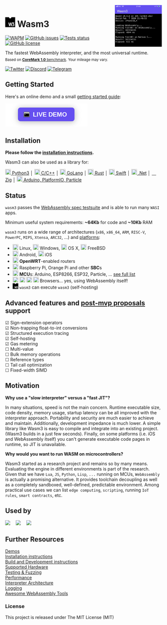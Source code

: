 <img align="right" width="30%" src="/extra/screenshot-ios.png">

# <img src="/extra/wasm-symbol.svg" width="32" height="32" /> Wasm3

[![WAPM](https://wapm.io/package/vshymanskyy/wasm3/badge.svg)](https://wapm.io/package/vshymanskyy/wasm3) 
[![GitHub issues](https://img.shields.io/github/issues-raw/wasm3/wasm3?style=flat-square&label=issues&color=success)](https://github.com/wasm3/wasm3/issues) 
[![Tests status](https://img.shields.io/github/workflow/status/wasm3/wasm3/tests/main?style=flat-square&logo=github&label=tests)](https://github.com/wasm3/wasm3/actions) 
[![GitHub license](https://img.shields.io/badge/license-MIT-blue?style=flat-square)](https://github.com/wasm3/wasm3)

The fastest WebAssembly interpreter, and the most universal runtime.  
<sub>Based on [**CoreMark 1.0** benchmark](./docs/Performance.md). Your mileage may vary.</sub>


[![Twitter](https://img.shields.io/twitter/follow/wasm3_engine?style=flat-square&color=1da1f2&label=twitter&logo=twitter)](https://twitter.com/wasm3_engine) 
[![Discord](https://img.shields.io/discord/671415645073702925?style=flat-square&logo=discord&color=7289da&label=discord)](https://discord.gg/qmZjgnd) 
[![Telegram](https://img.shields.io/badge/telegram-chat-0088cc?style=flat-square&logo=telegram)](https://t.me/joinchat/DD8s3xVG8Vj_LxRDm52eTQ)

## Getting Started

Here's an online demo and a small [getting started guide](https://wapm.io/package/vshymanskyy/wasm3):

[![LIVE DEMO](extra/button.png)](https://webassembly.sh/?run-command=wasm3)


## Installation

**Please follow the [installation instructions](./docs/Installation.md).**

Wasm3 can also be used as a library for:

[<img src="https://cdn.rawgit.com/simple-icons/simple-icons/develop/icons/python.svg" width="18" height="18" /> Python3](./platforms/python) │ 
[<img src="https://cdn.rawgit.com/simple-icons/simple-icons/develop/icons/cplusplus.svg" width="18" height="18" /> C/C++](https://github.com/wasm3/wasm3) │ 
[<img src="https://cdn.rawgit.com/simple-icons/simple-icons/develop/icons/go.svg" width="18" height="18" /> GoLang](https://github.com/matiasinsaurralde/go-wasm3) │ 
[<img src="https://cdn.rawgit.com/simple-icons/simple-icons/develop/icons/rust.svg" width="18" height="18" /> Rust](https://github.com/Veykril/wasm3-rs) │ 
[<img src="https://cdn.rawgit.com/simple-icons/simple-icons/develop/icons/swift.svg" width="18" height="18" /> Swift](https://github.com/shareup/wasm-interpreter-apple) │ 
[<img src="https://cdn.rawgit.com/simple-icons/simple-icons/develop/icons/dot-net.svg" width="18" height="18" /> .Net](https://github.com/tana/Wasm3DotNet) │ 
[　 Zig](https://github.com/alichay/zig-wasm3) │ 
[<img src="https://cdn.rawgit.com/simple-icons/simple-icons/develop/icons/arduino.svg" width="18" height="18" /> Arduino, PlatformIO, Particle](https://github.com/wasm3/wasm3-arduino)


## Status

`wasm3` passes the [WebAssembly spec testsuite](https://github.com/WebAssembly/spec/tree/master/test/core) and is able to run many `WASI` apps.

Minimum useful system requirements: **~64Kb** for code and **~10Kb** RAM

`wasm3` runs on a wide range of architectures (`x86`, `x86_64`, `ARM`, `RISC-V`, `PowerPC`, `MIPS`, `Xtensa`, `ARC32`, ...) and [platforms](/platforms):
- <img src="https://cdn.rawgit.com/simple-icons/simple-icons/develop/icons/linux.svg" width="18" height="18" /> Linux,
<img src="https://cdn.rawgit.com/simple-icons/simple-icons/develop/icons/windows.svg" width="18" height="18" /> Windows,
<img src="https://cdn.rawgit.com/simple-icons/simple-icons/develop/icons/apple.svg" width="18" height="18" /> OS X,
<img src="https://cdn.rawgit.com/simple-icons/simple-icons/develop/icons/freebsd.svg" width="18" height="18" /> FreeBSD
- <img src="https://cdn.rawgit.com/simple-icons/simple-icons/develop/icons/android.svg" width="18" height="18" /> Android,
<img src="https://cdn.rawgit.com/simple-icons/simple-icons/develop/icons/apple.svg" width="18" height="18" /> iOS
- <img src="https://cdn.rawgit.com/feathericons/feather/master/icons/wifi.svg" width="18" height="18" /> **OpenWRT**-enabled routers
- <img src="https://cdn.rawgit.com/simple-icons/simple-icons/develop/icons/raspberrypi.svg" width="18" height="18" /> Raspberry Pi, Orange Pi and other **SBC**s
- <img src="https://cdn.rawgit.com/feathericons/feather/master/icons/cpu.svg" width="18" height="18" /> **MCU**s: Arduino, ESP8266, ESP32, Particle, ... [see full list](./docs/Hardware.md)
- <img src="https://cdn.rawgit.com/simple-icons/simple-icons/develop/icons/firefoxbrowser.svg" width="18" height="18" /> <img src="https://cdn.rawgit.com/simple-icons/simple-icons/develop/icons/googlechrome.svg" width="18" height="18" /> <img src="https://cdn.rawgit.com/simple-icons/simple-icons/develop/icons/safari.svg" width="18" height="18" /> <img src="https://cdn.rawgit.com/simple-icons/simple-icons/develop/icons/microsoftedge.svg" width="18" height="18" /> Browsers... yes, using WebAssembly itself!
- <img src="extra/wasm-symbol.svg" width="18" height="18" /> `wasm3` can execute `wasm3` (self-hosting)

## Advanced features and [post-mvp proposals](https://github.com/WebAssembly/proposals) support

☑ Sign-extension operators  
☑ Non-trapping float-to-int conversions  
☑ Structured execution tracing  
☑ Self-hosting  
☑ Gas metering  
☐ Multi-value  
☐ Bulk memory operations  
☐ Reference types  
☐ Tail call optimization  
☐ Fixed-width SIMD  

## Motivation

**Why use a "slow interpreter" versus a "fast JIT"?**

In many situations, speed is not the main concern. Runtime executable size, code density, memory usage, startup latency can be all improved with the interpreter approach. Portability and security are much easier to achieve and maintain. Additionally, development impedance is much lower. A simple library like Wasm3 is easy to compile and integrate into an existing project. (Wasm3 builds in a just few seconds). Finally, on some platforms (i.e. iOS and WebAssembly itself) you can't generate executable code pages in runtime, so JIT is unavailable.

**Why would you want to run WASM on microcontrollers?**

Wasm3 started as a research project and remains so by many means. Evaluating the engine in different environments is part of the research. Given that we have `Lua`, `JS`, `Python`, `Lisp`, `...` running on MCUs, `WebAssembly` is actually a promising alternative. It provides toolchain decoupling as well as a completely sandboxed, well-defined, predictable environment. Among practical use cases we can list `edge computing`, `scripting`, running `IoT rules`, `smart contracts`, etc.

## Used by

[<img src="https://wasmcloud.dev/images/logo.png" height="32" />](https://wasmcloud.dev/)　
[<img src="https://www.balena.io/blog/content/images/2018/10/balena_logo.png" height="32" />](https://github.com/balena-io-playground/balena-wasm3)　
[<img src="https://krustlet.dev/images/horizontal.svg" height="32" />](https://github.com/vshymanskyy/krustlet-wasm3)　

## Further Resources

[Demos](./docs/Demos.md)  
[Installation instructions](./docs/Installation.md)  
[Build and Development instructions](./docs/Development.md)  
[Supported Hardware](./docs/Hardware.md)  
[Testing & Fuzzing](./docs/Testing.md)  
[Performance](./docs/Performance.md)  
[Interpreter Architecture](./docs/Interpreter.md)  
[Logging](./docs/Diagnostics.md)  
[Awesome WebAssembly Tools](https://github.com/vshymanskyy/awesome-wasm-tools/blob/main/README.md)

### License
This project is released under The MIT License (MIT)
